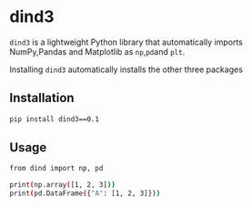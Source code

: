 # dind3

`dind3` is a lightweight Python library that automatically imports NumPy,Pandas and Matplotlib as `np`,`pd`and `plt`.

Installing `dind3` automatically installs the other three packages

## Installation
```sh
pip install dind3==0.1
```
## Usage
```sh
from dind import np, pd

print(np.array([1, 2, 3]))
print(pd.DataFrame({"A": [1, 2, 3]}))

```

<!-- GitAds-Verify: SKMWWX6HZRYL7RFL7ZW193FU4Q3E8SZA -->
